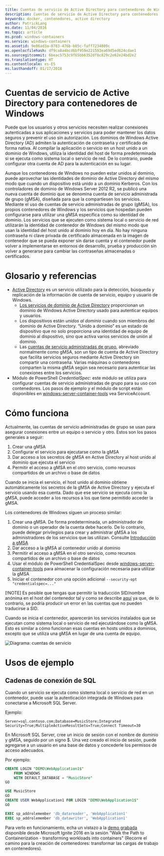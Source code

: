 ```yaml
---
title: Cuentas de servicio de Active Directory para contenedores de Windows
description: Cuentas de servicio de Active Directory para contenedores de Windows
keywords: docker, contenedores, active directory
author: PatrickLang
ms.date: 11/04/2016
ms.topic: article
ms.prod: windows-containers
ms.service: windows-containers
ms.assetid: 9e06ad3a-0783-476b-b85c-faff7234809c
ms.openlocfilehash: df9ca8a4bcd6bf959e221593ea69d5ed624cdae1
ms.sourcegitcommit: 6beac5753c9f65bb6352df8c829c2e62e24bd2e2
ms.translationtype: HT
ms.contentlocale: es-ES
ms.lasthandoff: 01/17/2018
---
```

# <a name="active-directory-service-accounts-for-windows-containers"></a>Cuentas de servicio de Active Directory para contenedores de Windows

Puede que los usuarios y otros servicios necesiten realizar conexiones autenticadas a sus aplicaciones y servicios para poder mantener los datos seguros y prevenir el uso sin autorización. Los dominios de Windows Active Directory (AD) admiten la autenticación de contraseña y certificado de forma nativa. Al compilar la aplicación o servicio en un host unido a un dominio de Windows, utiliza la identidad del host de forma predeterminada si se ejecuta como sistema local o servicio de red. De lo contrario, puede configurar otra cuenta de AD para la autenticación en su lugar.

Aunque los contenedores de Windows no pueden estar unidos al dominio, puede aprovechar las identidades de dominio de Active Directory del mismo modo que cuando un dispositivo está unido a un dominio Kerberos. Con los controladores de dominio de Windows Server 2012 R2, se publicó una nueva cuenta de dominio que se denomina cuenta de servicio administrada de grupo (gMSA), diseñada para que la compartiesen los servicios. Mediante el uso de cuentas de servicio administradas de grupo (gMSA), los propios contenedores de Windows y los servicios que hospedan pueden configurarse para utilizar una gMSA específica como su identidad de dominio. Los servicios que se ejecuten como sistema local o servicio de red utilizarán la identidad de contenedor de Windows del mismo modo que usan la identidad del host unido al dominio hoy en día. No hay ninguna contraseña ni clave privada de certificado almacenada en la imagen de contenedor que se pueda exponer sin darse cuenta y el contenedor puede volver a implementarse en entornos de desarrollo, prueba y producción sin volver a generarse para cambiar las contraseñas almacenadas o certificados. 


# <a name="glossary--references"></a>Glosario y referencias
- [Active Directory](http://social.technet.microsoft.com/wiki/contents/articles/1026.active-directory-services-overview.aspx) es un servicio utilizado para la detección, búsqueda y replicación de la información de cuenta de servicio, equipo y usuario de Windows. 
  - [Los servicios de dominio de Active Directory](https://technet.microsoft.com/en-us/library/dd448614.aspx) proporcionan un dominio de Windows Active Directory usado para autenticar equipos y usuarios. 
  - Los dispositivos están _unidos al dominio_ cuando son miembros del dominio de Active Directory. “Unido a dominio” es un estado de dispositivo que no solo proporciona una identidad de equipo de dominio al dispositivo, sino que activa varios servicios de unión al dominio.
  - Las [cuentas de servicio administradas de grupo](https://technet.microsoft.com/en-us/library/jj128431(v=ws.11).aspx), abreviado normalmente como gMSA, son un tipo de cuenta de Active Directory que facilita servicios seguros mediante Active Directory sin compartir una contraseña. Varias máquinas o contenedores comparten la misma gMSA según sea necesario para autenticar las conexiones entre los servicios.
- Módulo de PowerShell _CredentialSpec_: este módulo se utiliza para configurar cuentas de servicio administradas de grupo para su uso con contenedores. Los pasos de ejemplo y el módulo de script están disponibles en [windows-server-container-tools](https://github.com/Microsoft/Virtualization-Documentation/tree/live/windows-server-container-tools) vea ServiceAccount.

# <a name="how-it-works"></a>Cómo funciona

Actualmente, las cuentas de servicio administradas de grupo se usan para asegurar conexiones entre un equipo o servicio y otro. Estos son los pasos generales a seguir:

1. Crear una gMSA
2. Configurar el servicio para ejecutarse como la gMSA
3. Dar acceso a los secretos de gMSA en Active Directory al host unido al dominio que ejecuta el servicio
4. Permitir el acceso a gMSA en el otro servicio, como recursos compartidos de un archivo o base de datos

Cuando se inicia el servicio, el host unido al dominio obtiene automáticamente los secretos de la gMSA de Active Directory y ejecuta el servicio usando esa cuenta. Dado que ese servicio se ejecuta como la gMSA, puede acceder a los recursos a los que tiene permitido acceder la gMSA.

Los contenedores de Windows siguen un proceso similar:

1. Crear una gMSA. De forma predeterminada, un administrador de dominio o un operador de la cuenta debe hacerlo. De lo contrario, puede delegar privilegios para crear y administrar gMSA a los administradores de los servicios que las utilizan. Consulte [Introducción a gMSA](https://technet.microsoft.com/en-us/library/jj128431(v=ws.11).aspx)
2. Dar acceso a la gMSA al contenedor unido al dominio
3. Permitir el acceso a gMSA en el otro servicio, como recursos compartidos de un archivo o base de datos
4. Usar el módulo de PowerShell CredentialSpec desde [windows-server-container-tools](https://github.com/Microsoft/Virtualization-Documentation/tree/live/windows-server-container-tools) para almacenar la configuración necesaria para utilizar la gMSA
5. Iniciar el contenedor con una opción adicional `--security-opt "credentialspec=..."`

[!NOTE]
Es posible que tengas que permitir la traducción SID/nombre anónima en el host del contenedor tal y como se describe [aquí](https://docs.microsoft.com/en-us/windows/device-security/security-policy-settings/network-access-allow-anonymous-sidname-translation) ya que, de lo contrario, se podría producir un error en las cuentas que no pueden traducirse a SID.

Cuando se inicia el contenedor, aparecerán los servicios instalados que se ejecutan como sistema local o servicio de red ejecutándose como la gMSA. Esto es similar a cómo funcionan esas cuentas en hosts unidos a dominios, excepto que se utiliza una gMSA en lugar de una cuenta de equipo. 

![Diagrama: cuentas de servicio](media/serviceaccount_diagram.png)


# <a name="example-uses"></a>Usos de ejemplo


## <a name="sql-connection-strings"></a>Cadenas de conexión de SQL
Cuando un servicio se ejecuta como sistema local o servicio de red en un contenedor, puede usar la autenticación integrada de Windows para conectarse a Microsoft SQL Server.

Ejemplo:

```
Server=sql.contoso.com;Database=MusicStore;Integrated Security=True;MultipleActiveResultSets=True;Connect Timeout=30
```

En Microsoft SQL Server, cree un inicio de sesión con el nombre de dominio y gMSA, seguido por un signo $. Una vez creado el inicio de sesión, puede agregarse a un usuario en una base de datos y concederle los permisos de acceso adecuados.

Por ejemplo: 

```sql
CREATE LOGIN "DEMO\WebApplication1$"
    FROM WINDOWS
    WITH DEFAULT_DATABASE = "MusicStore"
GO

USE MusicStore
GO
CREATE USER WebApplication1 FOR LOGIN "DEMO\WebApplication1$"
GO

EXEC sp_addrolemember 'db_datareader', 'WebApplication1'
EXEC sp_addrolemember 'db_datawriter', 'WebApplication1'
```

Para verlo en funcionamiento, echa un vistazo a la [demo grabada](https://youtu.be/cZHPz80I-3s?t=2672) disponible desde Microsoft Ignite 2016 en la sesión "Walk the Path to Containerization - transforming workloads into containers" (Recorre el camino para la creación de contenedores: transformar las cargas de trabajo en contenedores).
